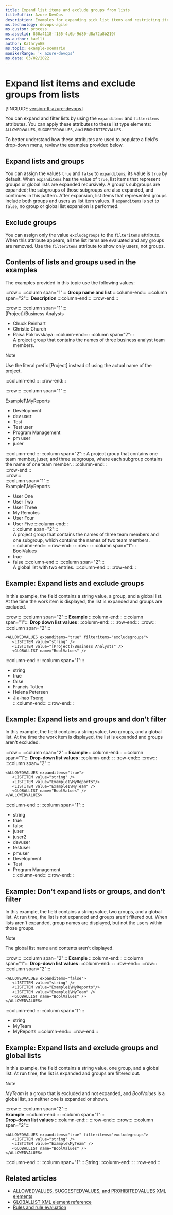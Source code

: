 ```yaml
---
title: Expand list items and exclude groups from lists
titleSuffix: Azure DevOps
description: Examples for expanding pick list items and restricting items using attributes 
ms.technology: devops-agile
ms.custom: process
ms.assetid: 860a4118-f155-4c6b-9d80-d8a72a8b219f
ms.author: kaelli
author: KathrynEE
ms.topic: example-scenario
monikerRange: '< azure-devops' 
ms.date: 03/02/2022
---
```


# Expand list items and exclude groups from lists

[!INCLUDE [version-lt-azure-devops](../../includes/version-lt-azure-devops.md)]

You can expand and filter lists by using the `expanditems` and `filteritems` attributes. You can apply these attributes to these list type elements: `ALLOWEDVALUES`, `SUGGESTEDVALUES`, and `PROHIBITEDVALUES`.  
  
To better understand how these attributes are used to populate a field's drop-down menu, review the examples provided below.  

<a name="ExpandListsAndGroups"></a> 
  
##  Expand lists and groups  

You can assign the values `true` and `false` to `expanditems`; its value is `true` by default. When `expanditems` has the value of `true`, list items that represent groups or global lists are expanded recursively. A group's subgroups are expanded; the subgroups of those subgroups are also expanded, and continues in this pattern. After expansion, list items that represented groups include both groups and users as list item values. If `expanditems` is set to `false`, no group or global list expansion is performed.  

<a name="FilterListsAndGroups"></a> 
  
##  Exclude groups  

You can assign only the value `excludegroups` to the `filteritems` attribute. When this attribute appears, all the list items are evaluated and any groups are removed. Use the `filteritems` attribute to show only users, not groups.  

<a name="ContentsOfListsAndGroups"></a> 
  
##  Contents of lists and groups used in the examples  

The examples provided in this topic use the following values:  
  
:::row:::
   :::column span="1":::
   **Group name and list**
   :::column-end:::
   :::column span="2":::
   **Description**
   :::column-end:::
:::row-end:::

:::row:::
   :::column span="1":::   
   [Project]\Business Analysts  
   - Chuck Reinhart
   - Christie Church
   - Raisa Pokrovskaya
   :::column-end:::
   :::column span="2":::    
   A project group that contains the names of three business analyst team members.  

   > [!NOTE]  
   > Use the literal prefix [Project] instead of using the actual name of the project.

   :::column-end:::
:::row-end:::

:::row:::
   :::column span="1":::
   
   Example1\MyReports  
    
   - Development
   - dev user
   - Test
   - Test user
   - Program Management
   - pm user
   - juser
    
   :::column-end:::
   :::column span="2":::
   A project group that contains one team member, juser, and three subgroups, where each subgroup contains the name of one team member.
   :::column-end:::  
:::row-end:::  
:::row:::  
   :::column span="1":::  
   Example1\MyReports  
   - User One
   - User Two
   - User Three
   - My Remotes
   - User Four
   - User Five
   :::column-end:::  
   :::column span="2":::  
   A project group that contains the names of three team members and one subgroup, which contains the names of two team members.
   :::column-end:::
:::row-end:::
:::row:::
   :::column span="1":::  
   BoolValues
   - true
   - false
   :::column-end:::
   :::column span="2":::  
   A global list with two entries.
   :::column-end:::
:::row-end:::

## Example: Expand lists and exclude groups

In this example, the field contains a string value, a group, and a global list. At the time the work item is displayed, the list is expanded and groups are excluded.  

:::row:::
   :::column span="2":::
   **Example**
   :::column-end:::
   :::column span="1":::
   **Drop down list values**
   :::column-end:::
:::row-end:::
:::row:::
   :::column span="2":::   
   ```
   <ALLOWEDVALUES expanditems="true" filteritems="excludegroups"> 
      <LISTITEM value="string" /> 
      <LISTITEM value="[Project]\Business Analysts" />  
      <GLOBALLIST name="BoolValues" /> 
   ```
   :::column-end:::
   :::column span="1":::
   - string
   - true
   - false
   - Francis Totten
   - Helena Petersen
   - Jia-hao Tseng   
   :::column-end:::
:::row-end:::

<a id="Example2"></a>

## Example: Expand lists and groups and don't filter

In this example, the field contains a string value, two groups, and a global list. At the time the work item is displayed, the list is expanded and groups aren't excluded.

:::row:::
   :::column span="2":::
   **Example**
   :::column-end:::
   :::column span="1":::
   **Drop-down list values**
   :::column-end:::
:::row-end:::
:::row:::
   :::column span="2":::   
   ```
   <ALLOWEDVALUES expanditems="true">
      <LISTITEM value="string" />
      <LISTITEM value="Example1\MyReports"/>
      <LISTITEM value="Example1\MyTeam" />
      <GLOBALLIST name="BoolValues" />
   </ALLOWEDVALUES> 
   ```
   :::column-end:::
   :::column span="1":::
   - string
   - true
   - false
   - juser
   - juser2
   - devuser
   - testuser
   - pmuser
   - Development
   - Test
   - Program Management    
   :::column-end:::
:::row-end:::

## Example: Don't expand lists or groups, and don't filter

In this example, the field contains a string value, two groups, and a global list. At run time, the list is not expanded and groups aren't filtered out. When lists aren't expanded, group names are displayed, but not the users within those groups.

> [!NOTE]    
> The global list name and contents aren't displayed.

:::row:::
   :::column span="2":::
   **Example**
   :::column-end:::
   :::column span="1":::
   **Drop-down list values**
   :::column-end:::
:::row-end:::
:::row:::
   :::column span="2":::   

   ```
   <ALLOWEDVALUES expanditems="false">
      <LISTITEM value="string" />
      <LISTITEM value="Example1\MyReports"/>
      <LISTITEM value="Example1\MyTeam" />
      <GLOBALLIST name="BoolValues" />
   </ALLOWEDVALUES> 
   ```
   :::column-end:::
   :::column span="1":::
   - string
   - MyTeam
   - MyReports
   :::column-end:::
:::row-end:::

## Example: Expand lists and exclude groups and global lists

In this example, the field contains a string value, one group, and a global list. At run time, the list is expanded and groups are filtered out.

> [!NOTE]    
> *MyTeam* is a group that is excluded and not expanded, and *BoolValue*s is a global list, so neither one is expanded or shown.

:::row:::
   :::column span="2":::   
   **Example**
   :::column-end:::
   :::column span="1":::   
   **Drop-down list values**
   :::column-end:::
:::row-end:::
:::row:::
   :::column span="2":::   
   ```
   <ALLOWEDVALUES expanditems="true" filteritems="excludegroups">
      <LISTITEM value="string" />
      <LISTITEM value="Example\MyTeam" />
      <GLOBALLIST name="BoolValues" />
   </ALLOWEDVALUES> 
   ```
   :::column-end:::
   :::column span="1":::
   String
   :::column-end:::
:::row-end:::
  
## Related articles 

- [ALLOWEDVALUES, SUGGESTEDVALUES, and PROHIBITEDVALUES XML elements](define-pick-lists.md)   
- [GLOBALLIST XML element reference](define-global-lists.md)   
- [Rules and rule evaluation](../../organizations/settings/work/rule-reference.md)